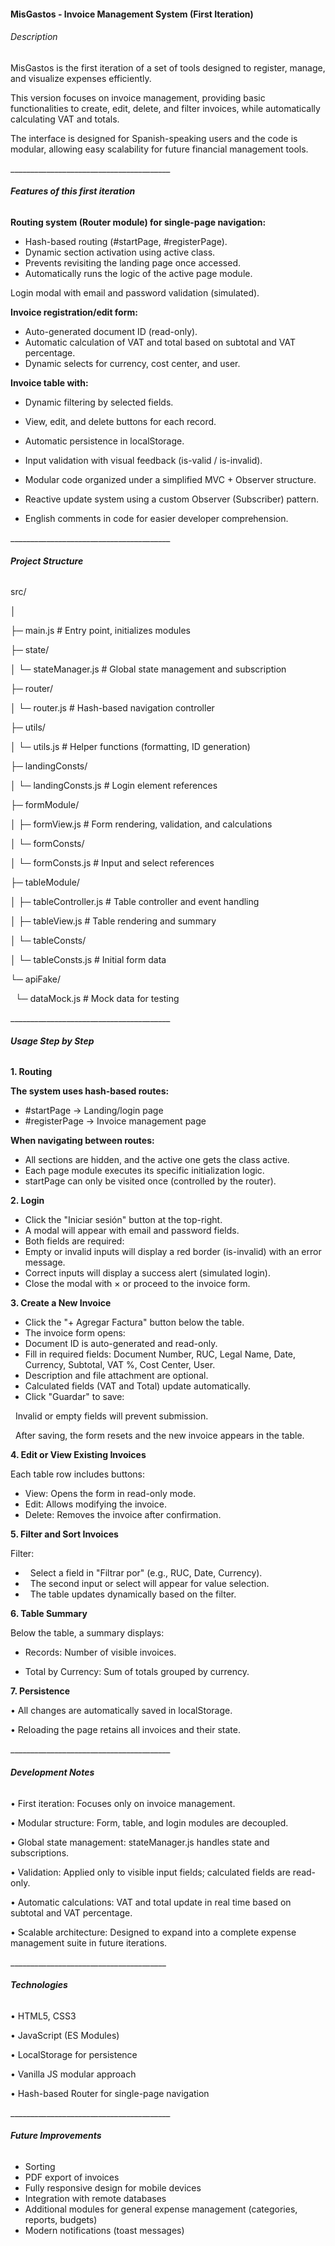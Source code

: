 #### **MisGastos - Invoice Management System (First Iteration)**

###### Description

MisGastos is the first iteration of a set of tools designed to register, manage, and visualize expenses efficiently.

This version focuses on invoice management, providing basic functionalities to create, edit, delete, and filter invoices, while automatically calculating VAT and totals.

The interface is designed for Spanish-speaking users and the code is modular, allowing easy scalability for future financial management tools.

\_\_\_\_\_\_\_\_\_\_\_\_\_\_\_\_\_\_\_\_\_\_\_\_\_\_\_\_\_\_\_\_\_\_\_\_\_\_\_\_



###### **Features of this first iteration**

**Routing system (Router module) for single-page navigation:**
* Hash-based routing (#startPage, #registerPage).
* Dynamic section activation using active class.
* Prevents revisiting the landing page once accessed.
* Automatically runs the logic of the active page module.
  
 Login modal with email and password validation (simulated).
  
**Invoice registration/edit form:**
* Auto-generated document ID (read-only).
* Automatic calculation of VAT and total based on subtotal and VAT percentage.
* Dynamic selects for currency, cost center, and user.
  
**Invoice table with:**

* Dynamic filtering by selected fields.
* View, edit, and delete buttons for each record.
* Automatic persistence in localStorage.
  
* Input validation with visual feedback (is-valid / is-invalid).
* Modular code organized under a simplified MVC + Observer structure.
* Reactive update system using a custom Observer (Subscriber) pattern.
* English comments in code for easier developer comprehension.
  

\_\_\_\_\_\_\_\_\_\_\_\_\_\_\_\_\_\_\_\_\_\_\_\_\_\_\_\_\_\_\_\_\_\_\_\_\_\_\_\_



###### **Project Structure**



src/

│

├─ main.js                  # Entry point, initializes modules

├─ state/

│  └─ stateManager.js       # Global state management and subscription

├─ router/

│  └─ router.js             # Hash-based navigation controller

├─ utils/

│  └─ utils.js              # Helper functions (formatting, ID generation)

├─ landingConsts/

│  └─ landingConsts.js      # Login element references

├─ formModule/

│  ├─ formView.js           # Form rendering, validation, and calculations

│  └─ formConsts/

│     └─ formConsts.js      # Input and select references

├─ tableModule/

│  ├─ tableController.js    # Table controller and event handling

│  ├─ tableView.js          # Table rendering and summary

│  └─ tableConsts/

│     └─ tableConsts.js     # Initial form data

└─ apiFake/

   └─ dataMock.js           # Mock data for testing



\_\_\_\_\_\_\_\_\_\_\_\_\_\_\_\_\_\_\_\_\_\_\_\_\_\_\_\_\_\_\_\_\_\_\_\_\_\_\_\_



###### **Usage Step by Step**

**1. Routing**

**The system uses hash-based routes:**

* #startPage → Landing/login page
* #registerPage → Invoice management page

**When navigating between routes:**

* All sections are hidden, and the active one gets the class active.
* Each page module executes its specific initialization logic.
* startPage can only be visited once (controlled by the router).

**2. Login**



* Click the "Iniciar sesión" button at the top-right.
* A modal will appear with email and password fields.
* Both fields are required:
* Empty or invalid inputs will display a red border (is-invalid) with an error message.
* Correct inputs will display a success alert (simulated login).
* Close the modal with × or proceed to the invoice form.



**3. Create a New Invoice**



* Click the "+ Agregar Factura" button below the table.
* The invoice form opens:
* Document ID is auto-generated and read-only.
* Fill in required fields: Document Number, RUC, Legal Name, Date, Currency, Subtotal, VAT %, Cost Center, User.
* Description and file attachment are optional.
* Calculated fields (VAT and Total) update automatically.
* Click "Guardar" to save:

 	Invalid or empty fields will prevent submission.

 	After saving, the form resets and the new invoice appears in the table.



**4. Edit or View Existing Invoices**



Each table row includes buttons:

* View: Opens the form in read-only mode.
* Edit: Allows modifying the invoice.
* Delete: Removes the invoice after confirmation.



**5. Filter and Sort Invoices**



Filter:

*  	Select a field in "Filtrar por" (e.g., RUC, Date, Currency).
*  	The second input or select will appear for value selection.
*  	The table updates dynamically based on the filter.


**6. Table Summary**



Below the table, a summary displays:

* Records: Number of visible invoices.

* Total by Currency: Sum of totals grouped by currency.



**7. Persistence**

•	All changes are automatically saved in localStorage.

•	Reloading the page retains all invoices and their state.

\_\_\_\_\_\_\_\_\_\_\_\_\_\_\_\_\_\_\_\_\_\_\_\_\_\_\_\_\_\_\_\_\_\_\_\_\_\_\_\_



###### **Development Notes**

•	First iteration: Focuses only on invoice management.

•	Modular structure: Form, table, and login modules are decoupled.

•	Global state management: stateManager.js handles state and subscriptions.

•	Validation: Applied only to visible input fields; calculated fields are read-only.

•	Automatic calculations: VAT and total update in real time based on subtotal and VAT percentage.

•	Scalable architecture: Designed to expand into a complete expense management suite in future iterations.



\_\_\_\_\_\_\_\_\_\_\_\_\_\_\_\_\_\_\_\_\_\_\_\_\_\_\_\_\_\_\_\_\_\_\_\_\_\_\_



###### **Technologies**

•	HTML5, CSS3

•	JavaScript (ES Modules)

•	LocalStorage for persistence

•	Vanilla JS modular approach

•	Hash-based Router for single-page navigation

\_\_\_\_\_\_\_\_\_\_\_\_\_\_\_\_\_\_\_\_\_\_\_\_\_\_\_\_\_\_\_\_\_\_\_\_\_\_\_\_



###### **Future Improvements**

* Sorting
* PDF export of invoices
* Fully responsive design for mobile devices
* Integration with remote databases
* Additional modules for general expense management (categories, reports, budgets)
* Modern notifications (toast messages)
